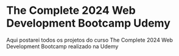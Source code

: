 # The Complete 2024 Web Development Bootcamp Udemy
Aqui postarei todos os projetos do curso  The Complete 2024 Web Development Bootcamp realizado na Udemy
